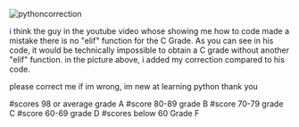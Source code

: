 
![pythoncorrection](https://github.com/user-attachments/assets/44dd48ae-a4a9-43d8-b4a8-88aa9eba93b3)


i think the guy in the youtube video whose showing me how to code made a mistake
there is no "elif" function for the C Grade. As you can see in his code, it would be
technically impossible to obtain a C grade without another "elif" function.
in the picture above, i added my correction compared to his code.

please correct me if im wrong, im new at learning python
thank you


#scores 98 or average grade A
#score 80-89 grade B
#score 70-79 grade C
#score 60-69 grade D
#scores below 60 Grade F
